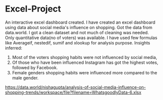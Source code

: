# Excel-Project
An interactive excel dashboard created. I have created an excel dashboard using data about social media's influence on shopping. Got the data from data.world. I got a clean dataset and not much of cleaning was needed. Only quantitative data(no of voters) was available.  I have used few formulas like Averageif, nestedif, sumif and xlookup for analysis purpose. Insights inferred:
1. Most of the voters shopping habits were not influenced by social media,
2. Of those who have been influenced Instagram has got the highest votes, followed by Facebook.
3. Female genders shopping habits were influenced more compared to the male gender.
   
https://data.world/nishagupta/analysis-of-social-media-influence-on-shopping-trends/workspace/file?filename=WhatsgoodlyData-6.xlsx
